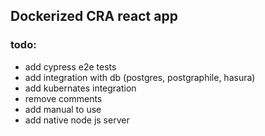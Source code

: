 ## Dockerized CRA react app 

### todo:
- add cypress e2e tests
- add integration with db (postgres, postgraphile, hasura)
- add kubernates integration
- remove comments
- add manual to use
- add native node js server